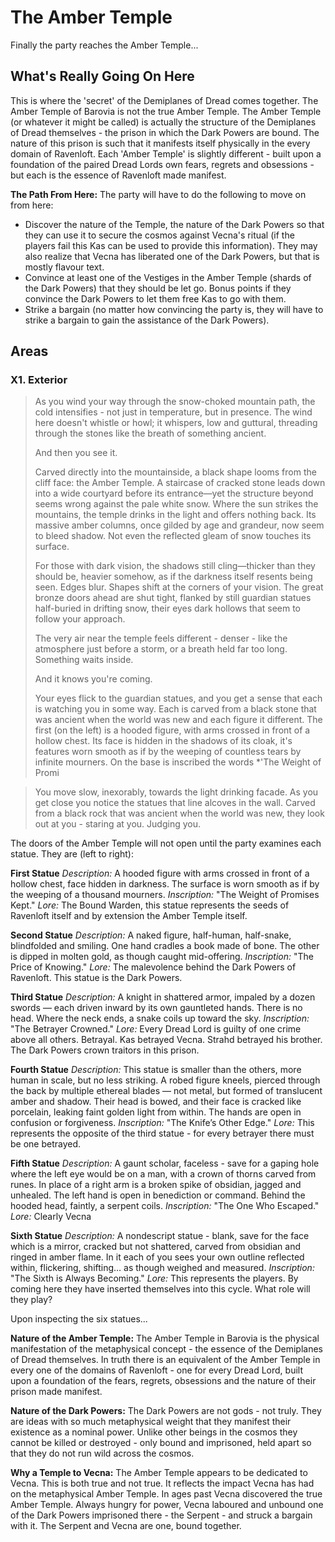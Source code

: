 # The Amber Temple
Finally the party reaches the Amber Temple...

## What's Really Going On Here
This is where the 'secret' of the Demiplanes of Dread comes together.  The Amber Temple of Barovia is not the true Amber Temple.  The Amber Temple (or whatever it might be called) is actually the structure of the Demiplanes of Dread themselves - the prison in which the Dark Powers are bound.  The nature of this prison is such that it manifests itself physically in the every domain of Ravenloft.  Each 'Amber Temple' is slightly different - built upon a foundation of the paired Dread Lords own fears, regrets and obsessions - but each is the essence of Ravenloft made manifest. 



**The Path From Here:** The party will have to do the following to move on from here:
* Discover the nature of the Temple, the nature of the Dark Powers so that they can use it to secure the cosmos against Vecna's ritual (if the players fail this Kas can be used to provide this information).  They may also realize that Vecna has liberated one of the Dark Powers, but that is mostly flavour text.
* Convince at least one of the Vestiges in the Amber Temple (shards of the Dark Powers) that they should be let go.  Bonus points if they convince the Dark Powers to let them free Kas to go with them.  
* Strike a bargain (no matter how convincing the party is, they will have to strike a bargain to gain the assistance of the Dark Powers).

## Areas
### X1. Exterior
> As you wind your way through the snow-choked mountain path, the cold intensifies - not just in temperature, but in presence. The wind here doesn't whistle or howl; it whispers, low and guttural, threading through the stones like the breath of something ancient.
>
> And then you see it.
>
> Carved directly into the mountainside, a black shape looms from the cliff face: the Amber Temple. A staircase of cracked stone leads down into a wide courtyard before its entrance—yet the structure beyond seems wrong against the pale white snow. Where the sun strikes the mountains, the temple drinks in the light and offers nothing back. Its massive amber columns, once gilded by age and grandeur, now seem to bleed shadow. Not even the reflected gleam of snow touches its surface.
> 
> For those with dark vision, the shadows still cling—thicker than they should be, heavier somehow, as if the darkness itself resents being seen. Edges blur. Shapes shift at the corners of your vision. The great bronze doors ahead are shut tight, flanked by still guardian statues half-buried in drifting snow, their eyes dark hollows that seem to follow your approach.
> 
> The very air near the temple feels different - denser - like the atmosphere just before a storm, or a breath held far too long. Something waits inside.
>
>And it knows you're coming.
>
> Your eyes flick to the guardian statues, and you get a sense that each is watching you in some way.  Each is carved from a black stone that was ancient when the world was new and each figure it different.  The first (on the left) is a hooded figure, with arms crossed in front of a hollow chest.  Its face is hidden in the shadows of its cloak, it's features worn smooth as if by the weeping of countless tears by infinite mourners.  On the base is inscribed the words *'The Weight of Promi

> You move slow, inexorably, towards the light drinking facade.  As you get close you notice the statues that line alcoves in the wall.  Carved from a black rock that was ancient when the world was new, they look out at you - staring at you.  Judging you.

The doors of the Amber Temple will not open until the party examines each statue.  They are (left to right):

**First Statue**
*Description:* A hooded figure with arms crossed in front of a hollow chest, face hidden in darkness. The surface is worn smooth as if by the weeping of a thousand mourners.
*Inscription:* "The Weight of Promises Kept."
*Lore:* The Bound Warden, this statue represents the seeds of Ravenloft itself and by extension the Amber Temple itself.

**Second Statue**
*Description:* A naked figure, half-human, half-snake, blindfolded and smiling. One hand cradles a book made of bone. The other is dipped in molten gold, as though caught mid-offering. 
*Inscription:* "The Price of Knowing."
*Lore:* The malevolence behind the Dark Powers of Ravenloft.  This statue is the Dark Powers.  

**Third  Statue**
*Description:* A knight in shattered armor, impaled by a dozen swords — each driven inward by its own gauntleted hands. There is no head. Where the neck ends, a snake coils up toward the sky.
*Inscription:* "The Betrayer Crowned."
*Lore:* Every Dread Lord is guilty of one crime above all others.  Betrayal.  Kas betrayed Vecna.  Strahd betrayed his brother.  The Dark Powers crown traitors in this prison.

**Fourth Statue**
*Description:* This statue is smaller than the others, more human in scale, but no less striking. A robed figure kneels, pierced through the back by multiple ethereal blades — not metal, but formed of translucent amber and shadow. Their head is bowed, and their face is cracked like porcelain, leaking faint golden light from within. The hands are open in confusion or forgiveness.
*Inscription:* "The Knife’s Other Edge."
*Lore:* This represents the opposite of the third statue - for every betrayer there must be one betrayed.

**Fifth Statue**
*Description:* A gaunt scholar, faceless - save for a gaping hole where the left eye would be on a man, with a crown of thorns carved from runes. In place of a right arm is a broken spike of obsidian, jagged and unhealed. The left hand is open in benediction or command. Behind the hooded head, faintly, a serpent coils.
*Inscription:* "The One Who Escaped."
*Lore:* Clearly Vecna

**Sixth Statue**
*Description:* A nondescript statue - blank, save for the face which is a mirror, cracked but not shattered, carved from obsidian and ringed in amber flame. In it each of you sees your own outline reflected within, flickering, shifting… as though weighed and measured.
*Inscription:* "The Sixth is Always Becoming."
*Lore:* This represents the players.  By coming here they have inserted themselves into this cycle.  What role will they play?

Upon inspecting the six statues...

> 


**Nature of the Amber Temple:** The Amber Temple in Barovia is the physical manifestation of the metaphysical concept - the essence of the Demiplanes of Dread themselves.  In truth there is an equivalent of the Amber Temple in every one of the domains of Ravenloft - one for every Dread Lord, built upon a foundation of the fears, regrets, obsessions and the nature of their prison made manifest.  

**Nature of the Dark Powers:** The Dark Powers are not gods - not truly.  They are ideas with so much metaphysical weight that they manifest their existence as a nominal power.  Unlike other beings in the cosmos they cannot be killed or destroyed - only bound and imprisoned, held apart so that they do not run wild across the cosmos.

**Why a Temple to Vecna:** The Amber Temple appears to be dedicated to Vecna.  This is both true and not true.  It reflects the impact Vecna has had on the metaphysical Amber Temple.  In ages past Vecna discovered the true Amber Temple.  Always hungry for power, Vecna laboured and unbound one of the Dark Powers imprisoned there - the Serpent - and struck a bargain with it.  The Serpent and Vecna are one, bound together.  

<!--stackedit_data:
eyJoaXN0b3J5IjpbMTgxOTQ1NTQ4Myw1MTI4MDY3MjUsLTEyMT
A4Mzk1NTAsLTIwMTg2NzMzODUsNzcyMzk4ODM1XX0=
-->